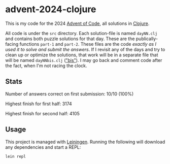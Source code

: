 # advent-2024-clojure

This is my code for the 2024 [Advent of Code](https://adventofcode.com/2024),
all solutions in [Clojure](https://clojure.org/).

All code is under the `src` directory. Each solution-file is named `dayNN.clj`
and contains both puzzle solutions for that day. These are the
publically-facing functions `part-1` and `part-2`. These files are the code
*exactly as I used it to solve and submit the answers*. If I revisit any of the
days and try to clean up or optimize the solutions, that work will be in a
separate file that will be named `dayNNbis.clj`
(["bis"](https://www.merriam-webster.com/dictionary/bis)). I may go back and
comment code after the fact, when I'm not racing the clock.

## Stats

Number of answers correct on first submission: 10/10 (100%)

Highest finish for first half: 3174

Highest finish for second half: 4105

## Usage

This project is managed with [Leiningen](https://leiningen.org/). Running the
following will download any dependencies and start a REPL:

```
lein repl
```
